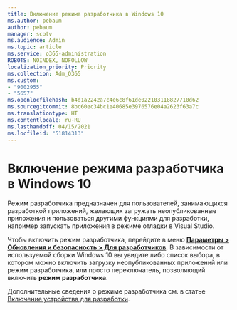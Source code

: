 ```yaml
---
title: Включение режима разработчика в Windows 10
ms.author: pebaum
author: pebaum
manager: scotv
ms.audience: Admin
ms.topic: article
ms.service: o365-administration
ROBOTS: NOINDEX, NOFOLLOW
localization_priority: Priority
ms.collection: Adm_O365
ms.custom:
- "9002955"
- "5657"
ms.openlocfilehash: b4d1a2242a7c4e6c8f61de022103118827710d62
ms.sourcegitcommit: 8bc60ec34bc1e40685e3976576e04a2623f63a7c
ms.translationtype: HT
ms.contentlocale: ru-RU
ms.lasthandoff: 04/15/2021
ms.locfileid: "51814313"
---
```

# <a name="enable-developer-mode-in-windows-10"></a>Включение режима разработчика в Windows 10

Режим разработчика предназначен для пользователей, занимающихся разработкой приложений, желающих загружать неопубликованные приложения и пользоваться другими функциями для разработки, например запускать приложения в режиме отладки в Visual Studio.

Чтобы включить режим разработчика, перейдите в меню **[Параметры > Обновления и безопасность > Для разработчиков](ms-settings:developers?activationSource=GetHelp)**. В зависимости от используемой сборки Windows 10 вы увидите либо список выбора, в котором можно включить загрузку неопубликованных приложений или режим разработчика, или просто переключатель, позволяющий включить **режим разработчика**.

Дополнительные сведения о режиме разработчика см. в статье [Включение устройства для разработки](https://docs.microsoft.com/windows/uwp/get-started/enable-your-device-for-development).
